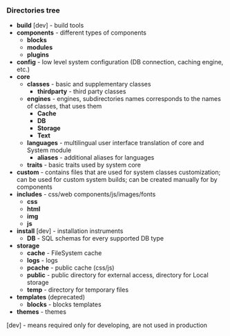 ### Directories tree

* **build** [dev] - build tools
* **components** - different types of components
  * **blocks**
  * **modules**
  * **plugins**
* **config** - low level system configuration (DB connection, caching engine, etc.)
* **core**
  * **classes** - basic and supplementary classes
    * **thirdparty** - third party classes
  * **engines** - engines, subdirectories names corresponds to the names of classes, that uses them
    * **Cache**
    * **DB**
    * **Storage**
    * **Text**
  * **languages** - multilingual user interface translation of core and System module
    * **aliases** - additional aliases for languages
  * **traits** - basic traits used by system core
* **custom** - contains files that are used for system classes customization; can be used for custom system builds; can be created manually for by components
* **includes** - css/web components/js/images/fonts
  * **css**
  * **html**
  * **img**
  * **js**
* **install** [dev] - installation instruments
  * **DB** - SQL schemas for every supported DB type
* **storage**
  * **cache** - FileSystem cache
  * **logs** - logs
  * **pcache** - public cache (css/js)
  * **public** - public directory for external access, directory for Local storage
  * **temp** - directory for temporary files
* **templates** (deprecated)
  * **blocks** - blocks templates
* **themes** - themes

[dev] - means required only for developing, are not used in production
